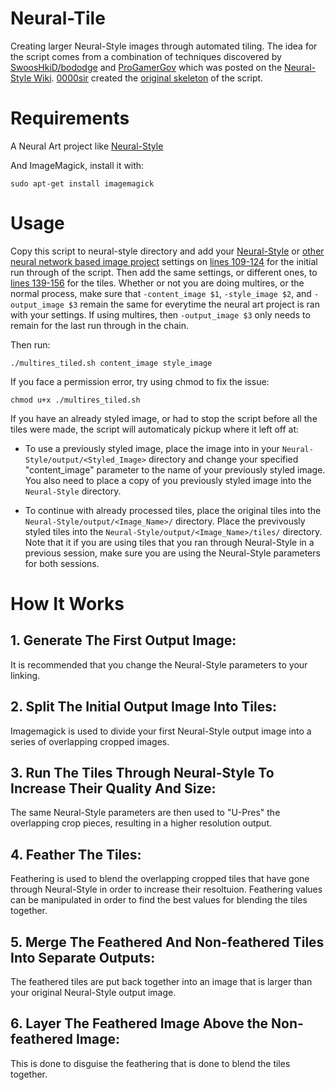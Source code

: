 # Neural-Tile
Creating larger Neural-Style images through automated tiling. The idea for the script comes from a combination of techniques discovered by [SwoosHkiD/bododge](https://github.com/bododge) and [ProGamerGov](https://github.com/ProGamerGov) which was posted on the [Neural-Style Wiki](https://github.com/jcjohnson/neural-style/wiki/Techniques-For-Increasing-Image-Quality-Without-Buying-a-Better-GPU). [0000sir](https://github.com/0000sir) created the [original skeleton](https://github.com/0000sir/larger-neural-style) of the script.

# Requirements

A Neural Art project like [Neural-Style](https://github.com/jcjohnson/neural-style/)

And ImageMagick, install it with:

`sudo apt-get install imagemagick`

# Usage
Copy this script to neural-style directory and add your [Neural-Style](https://github.com/jcjohnson/neural-style/) or [other neural network based image project](https://github.com/jcjohnson/neural-style/wiki/Similar-to-Neural-Style) settings on [lines 109-124](https://github.com/ProGamerGov/Neural-Tile/blob/master/multires_tiled.sh#L109-L124) for the initial run through of the script. Then add the same settings, or different ones, to [lines 139-156](https://github.com/ProGamerGov/Neural-Tile/blob/master/multires_tiled.sh#L139-L156) for the tiles. Whether or not you are doing multires, or the normal process, make sure that `-content_image $1`, `-style_image $2`, and `-output_image $3` remain the same for everytime the neural art project is ran with your settings. If using multires, then `-output_image $3` only needs to remain for the last run through in the chain. 

Then run:

`./multires_tiled.sh content_image style_image`

If you face a permission error, try using chmod to fix the issue: 

`chmod u+x ./multires_tiled.sh`

If you have an already styled image, or had to stop the script before all the tiles were made, the script will automaticaly pickup where it left off at:

* To use a previously styled image, place the image into in your `Neural-Style/output/<Styled_Image>` directory and change your specified "content_image" parameter to the name of your previously styled image. You also need to place a copy of you previously styled image into the `Neural-Style` directory. 

* To continue with already processed tiles, place the original tiles into the `Neural-Style/output/<Image_Name>/` directory. Place the previvously styled tiles into the `Neural-Style/output/<Image_Name>/tiles/` directory. Note that it if you are using tiles that you ran through Neural-Style in a previous session, make sure you are using the Neural-Style parameters for both sessions. 

# How It Works

## 1. Generate The First Output Image:
It is recommended that you change the Neural-Style parameters to your linking.

## 2. Split The Initial Output Image Into Tiles:
Imagemagick is used to divide your first Neural-Style output image into a series of overlapping cropped images.

## 3. Run The Tiles Through Neural-Style To Increase Their Quality And Size:
The same Neural-Style parameters are then used to "U-Pres" the overlapping crop pieces, resulting in a higher resolution output. 

## 4. Feather The Tiles:

Feathering is used to blend the overlapping cropped tiles that have gone through Neural-Style in order to increase their resoltuion. Feathering values can be manipulated in order to find the best values for blending the tiles together. 

## 5. Merge The Feathered And Non-feathered Tiles Into Separate Outputs:

The feathered tiles are put back together into an image that is larger than your original Neural-Style output image.

## 6. Layer The Feathered Image Above the Non-feathered Image:

This is done to disguise the feathering that is done to blend the tiles together.
